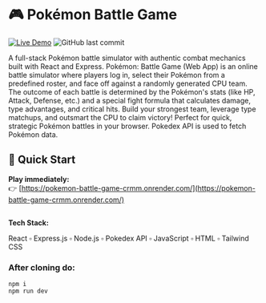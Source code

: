 # 🎮 Pokémon Battle Game

[![Live Demo](https://img.shields.io/badge/Play%20Now-Live%20Demo-brightgreen)](https://pokemon-battle-game-crmm.onrender.com/)
![GitHub last commit](https://img.shields.io/github/last-commit/cvemir369/Pokemon-Battle-Game)

A full-stack Pokémon battle simulator with authentic combat mechanics built with React and Express.
Pokémon: Battle Game (Web App) is an online battle simulator where players log in, select their Pokémon from a predefined roster, and face off against a randomly generated CPU team. The outcome of each battle is determined by the Pokémon's stats (like HP, Attack, Defense, etc.) and a special fight formula that calculates damage, type advantages, and critical hits. Build your strongest team, leverage type matchups, and outsmart the CPU to claim victory! Perfect for quick, strategic Pokémon battles in your browser. Pokedex API is used to fetch Pokémon data.

## 🚀 Quick Start

**Play immediately:**  
👉 [https://pokemon-battle-game-crmm.onrender.com/](https://pokemon-battle-game-crmm.onrender.com/)

##

**Tech Stack:**

React ▫️ Express.js ▫️ Node.js ▫️ Pokedex API ▫️ JavaScript ▫️ HTML ▫️ Tailwind CSS

### After cloning do:

```
npm i
npm run dev
```

